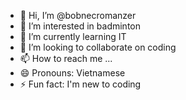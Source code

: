 - 👋 Hi, I’m @bobnecromanzer
- 👀 I’m interested in badminton
- 🌱 I’m currently learning IT
- 💞️ I’m looking to collaborate on coding
- 📫 How to reach me ...
- 😄 Pronouns: Vietnamese
- ⚡ Fun fact: I'm new to coding

<!---
bobnecromanzer/bobnecromanzer is a ✨ special ✨ repository because its `README.md` (this file) appears on your GitHub profile.
You can click the Preview link to take a look at your changes.
--->

